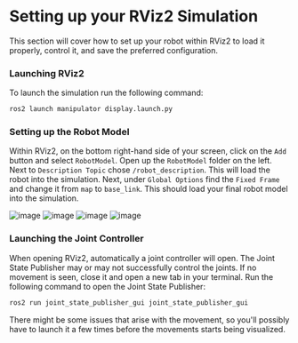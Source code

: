 # Setting up your RViz2 Simulation 

This section will cover how to set up your robot within RViz2 to load it properly, control it, and save the preferred configuration.

### Launching RViz2
To launch the simulation run the following command: 
```bash
ros2 launch manipulator display.launch.py
```
### Setting up the Robot Model 
Within RViz2, on the bottom right-hand side of your screen, click on the `Add` button and select `RobotModel`. Open up the `RobotModel` folder on the left. Next to `Description Topic` chose `/robot_description`. This will load the robot into the simulation. Next, under `Global Options` find the `Fixed Frame` and change it from `map` to `base_link`. This should load your final robot model into the simulation. 

![image](https://github.com/user-attachments/assets/163f6343-ff9f-4fdc-96ac-bc3234853701)
![image](https://github.com/user-attachments/assets/445234c4-dcef-4dbb-95f5-f12942b04be5)
![image](https://github.com/user-attachments/assets/799a9d6b-ce1b-43f8-9622-f502177b9246)
![image](https://github.com/user-attachments/assets/5995ccdc-66fb-4cad-a53b-1d50f0c0b9a5)

### Launching the Joint Controller 
When opening RViz2, automatically a joint controller will open. The Joint State Publisher may or may not successfully control the joints. If no movement is seen, close it and open a new tab in your terminal. Run the following command to open the Joint State Publisher:
```bash
ros2 run joint_state_publisher_gui joint_state_publisher_gui
```
There might be some issues that arise with the movement, so you'll possibly have to launch it a few times before the movements starts being visualized. 

